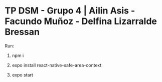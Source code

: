 # TP DSM - Grupo 4  |  Ailin Asis - Facundo Muñoz - Delfina Lizarralde Bressan

Run: 

1.  npm i

2.  expo install react-native-safe-area-context

3.  expo start
